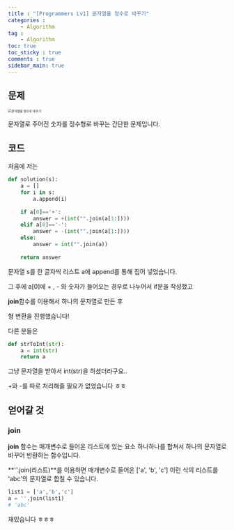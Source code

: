 ```yaml
---
title : "[Programmers Lv1] 문자열을 정수로 바꾸기"
categories :
    - Algorithm
tag :
    - Algorithm
toc: true
toc_sticky : true
comments : true
sidebar_main: true
---
```


## 문제



<img src="../../images/문자열을 정수로 바꾸기.png" alt="문자열을 정수로 바꾸기" style="zoom:50%;" />









문자열로 주어진 숫자를 정수형로 바꾸는 간단한 문제입니다.



## 코드

처음에 저는

```python
def solution(s):
    a = []
    for i in s:
        a.append(i)
        
    if a[0]=='+':
        answer = +(int("".join(a[1:])))
    elif a[0]=='-':
        answer = -(int("".join(a[1:])))
    else: 
        answer = int("".join(a))
        
    return answer
```

문자열 s를 한 글자씩 리스트 a에 append를 통해 집어 넣었습니다.

그 후에 a[0]에 + , - 와 숫자가 들어오는 경우로 나누어서 if문을 작성했고

**join**함수를 이용해서 하나의 문자열로 만든 후

형 변환을 진행했습니다!

다른 분들은

```py
def strToInt(str):
  	a = int(str)
    return a
```



그냥 문자열을 받아서 int(str)을 하셨더라구요..

+와 -를 따로 처리해줄 필요가 없었습니다 ㅎㅎ





## 얻어갈 것

### join

**join** 함수는 매개변수로 들어온 리스트에 있는 요소 하나하나를 합쳐서 하나의 문자열로 바꾸어 반환하는 함수입니다.

**''.join(리스트)**를 이용하면 매개변수로 들어온 ['a', 'b', 'c'] 이런 식의 리스트를 'abc'의 문자열로 합칠 수 있습니다.

```python
list1 = ['a','b','c']
a = ''.join(list1)
# 'abc'
```



재밌습니다 ㅎㅎㅎ

